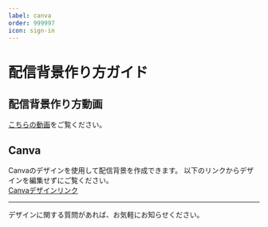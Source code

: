 ```yaml
---
label: canva
order: 999997
icon: sign-in
---
```


# 配信背景作り方ガイド

## 配信背景作り方動画
[こちらの動画](https://youtu.be/1BWBCvPY5bo)をご覧ください。

## Canva
Canvaのデザインを使用して配信背景を作成できます。
以下のリンクからデザインを編集せずにご覧ください。  
[Canvaデザインリンク](https://www.canva.com/design/DAGCkaLB-pU/VxmocEz9hwGyxe_HEgvT2Q/edit?utm_content=DAGCkaLB-pU&utm_campaign=designshare&utm_medium=link2&utm_source=sharebutton)

---

デザインに関する質問があれば、お気軽にお知らせください。
